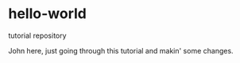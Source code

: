# hello-world
tutorial repository

John here, just going through this tutorial and makin' some changes.
